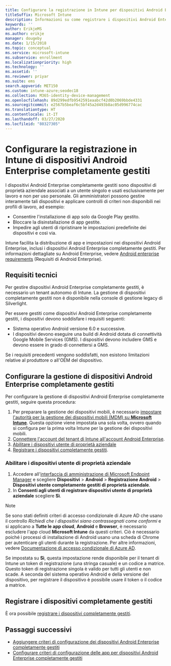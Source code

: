 ```yaml
---
title: Configurare la registrazione in Intune per dispositivi Android Enterprise completamente gestiti
titleSuffix: Microsoft Intune
description: Informazioni su come registrare i dispositivi Android Enterprise completamente gestiti in Intune.
keywords: ''
author: ErikjeMS
ms.author: erikje
manager: dougeby
ms.date: 1/15/2018
ms.topic: conceptual
ms.service: microsoft-intune
ms.subservice: enrollment
ms.localizationpriority: high
ms.technology: ''
ms.assetid: ''
ms.reviewer: priyar
ms.suite: ems
search.appverid: MET150
ms.custom: intune-azure;seodec18
ms.collection: M365-identity-device-management
ms.openlocfilehash: 89d299edfb9542591eaabcf42d0b2069bbde4331
ms.sourcegitcommit: e2567b5beaf6c5bf45a2d493b8ac05d996774cac
ms.translationtype: HT
ms.contentlocale: it-IT
ms.lasthandoff: 03/27/2020
ms.locfileid: "80327305"
---
```

# <a name="set-up-intune-enrollment-of-android-enterprise-fully-managed-devices"></a>Configurare la registrazione in Intune di dispositivi Android Enterprise completamente gestiti 

I dispositivi Android Enterprise completamente gestiti sono dispositivi di proprietà aziendale associati a un utente singolo e usati esclusivamente per lavoro e non per uso personale. Gli amministratori possono gestire interamente tali dispositivi e applicare controlli di criteri non disponibili nei profili di lavoro, ad esempio:
- Consentire l'installazione di app solo da Google Play gestito.
- Bloccare la disinstallazione di app gestite.
- Impedire agli utenti di ripristinare le impostazioni predefinite dei dispositivi e così via.

Intune facilita la distribuzione di app e impostazioni nei dispositivi Android Enterprise, inclusi i dispositivi Android Enterprise completamente gestiti. Per informazioni dettagliate su Android Enterprise, vedere [Android enterprise requirements](https://support.google.com/work/android/answer/6174145?hl=en&ref_topic=6151012) (Requisiti di Android Enterprise).

## <a name="technical-requirements"></a>Requisiti tecnici

Per gestire dispositivi Android Enterprise completamente gestiti, è necessario un tenant autonomo di Intune. La gestione di dispositivi completamente gestiti non è disponibile nella console di gestione legacy di Silverlight.

Per essere gestiti come dispositivi Android Enterprise completamente gestiti, i dispositivi devono soddisfare i requisiti seguenti:

- Sistema operativo Android versione 6.0 e successive.
- I dispositivi devono eseguire una build di Android dotata di connettività Google Mobile Services (GMS). I dispositivi devono includere GMS e devono essere in grado di connettersi a GMS.

Se i requisiti precedenti vengono soddisfatti, non esistono limitazioni relative al produttore o all'OEM del dispositivo.

## <a name="set-up-android-enterprise-fully-managed-device-management"></a>Configurare la gestione di dispositivi Android Enterprise completamente gestiti

Per configurare la gestione di dispositivi Android Enterprise completamente gestiti, seguire questa procedura:

1. Per preparare la gestione dei dispositivi mobili, è necessario [impostare l'autorità per la gestione dei dispositivi mobili (MDM) su **Microsoft Intune**](../fundamentals/mdm-authority-set.md). Questa opzione viene impostata una sola volta, ovvero quando si configura per la prima volta Intune per la gestione dei dispositivi mobili.
2. [Connettere l'account del tenant di Intune all'account Android Enterprise](connect-intune-android-enterprise.md).
3. [Abilitare i dispositivi utente di proprietà aziendale](#enable-corporate-owned-user-devices)
4. [Registrare i dispositivi completamente gestiti](#enroll-the-fully-managed-devices).

### <a name="enable-corporate-owned-user-devices"></a>Abilitare i dispositivi utente di proprietà aziendale

1. Accedere all'[interfaccia di amministrazione di Microsoft Endpoint Manager](https://go.microsoft.com/fwlink/?linkid=2109431) e scegliere **Dispositivi** > **Android** > **Registrazione Android**  > **Dispositivi utente completamente gestiti di proprietà aziendale**.
2. In **Consenti agli utenti di registrare dispositivi utente di proprietà aziendale** scegliere **Sì**.

> [!NOTE]
> Se sono stati definiti criteri di accesso condizionale di Azure AD che usano il controllo *Richiedi che i dispositivi siano contrassegnati come conformi* e si applicano a **Tutte le app cloud**, **Android** e **Browser**, è necessario escludere l'app cloud **Microsoft Intune** da questi criteri. Ciò è necessario poiché i processi di installazione di Android usano una scheda di Chrome per autenticare gli utenti durante la registrazione. Per altre informazioni, vedere [Documentazione di accesso condizionale di Azure AD](https://docs.microsoft.com/azure/active-directory/conditional-access/).

Se impostata su **Sì**, questa impostazione rende disponibile per il tenant di Intune un token di registrazione (una stringa casuale) e un codice a matrice. Questo token di registrazione singola è valido per tutti gli utenti e non scade. A seconda del sistema operativo Android e della versione del dispositivo, per registrare il dispositivo è possibile usare il token o il codice a matrice.

## <a name="enroll-the-fully-managed-devices"></a>Registrare i dispositivi completamente gestiti
È ora possibile [registrare i dispositivi completamente gestiti](android-dedicated-devices-fully-managed-enroll.md).

## <a name="next-steps"></a>Passaggi successivi
- [Aggiungere criteri di configurazione dei dispositivi Android Enterprise completamente gestiti](../configuration/device-restrictions-android-for-work.md#device-owner-only)
- [Configurare criteri di configurazione delle app per dispositivi Android Enterprise completamente gestiti](../apps/app-configuration-policies-use-android.md)

